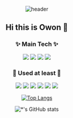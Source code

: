 <div align=center> 
  
![header](https://capsule-render.vercel.app/api?type=waving&color=gradient&height=300&section=header&text=Dev_Owon%20&fontSize=70)



## Hi this is Owon 👋

  
###  ✨ Main Tech ✨
<img src="https://img.shields.io/badge/React-61DAFB?style=flat-square&logo=React&logoColor=black"/>  <img src="https://img.shields.io/badge/Next.js-E6E6E6?style=flat-square&logo=Next.js&logoColor=black"/>  <img src="https://img.shields.io/badge/JavaScript-F7DF1E?style=flat-square&logo=JavaScript&logoColor=black"/>  <img src="https://img.shields.io/badge/Redux-764ABC?style=flat-square&logo=Redux&logoColor=black"/> 

###  💫 Used at least 💫
<img src="https://img.shields.io/badge/C-A8B9CC?style=flat-square&logo=C&logoColor=black"/> <img src="https://img.shields.io/badge/Python-3776AB?style=flat-square&logo=Python&logoColor=black"/> <img src="https://img.shields.io/badge/Node.js-339933?style=flat-square&logo=Node.js&logoColor=black"/>  <img src="https://img.shields.io/badge/PostCSS-DD3A0A?style=flat-square&logo=PostCSS&logoColor=black"/> <img src="https://img.shields.io/badge/Netlify-00C7B7?style=flat-square&logo=Netlify&logoColor=black"/> <img src="https://img.shields.io/badge/Firebase-FFCA28?style=flat-square&logo=Firebase&logoColor=black"/> 

[![Top Langs](https://github-readme-stats.vercel.app/api/top-langs/?username=signalzero96&layout=compact)](https://github.com/signalzero96/github-readme-stats)

![*'s GitHub stats](https://github-readme-stats.vercel.app/api?username=signalzero96&show_icons=true&theme=radical)
  
</div>
